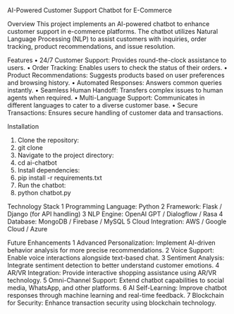 AI-Powered Customer Support Chatbot for E-Commerce

Overview
This project implements an AI-powered chatbot to enhance customer support in e-commerce platforms. The chatbot utilizes Natural Language Processing (NLP) to assist customers with inquiries, order tracking, product recommendations, and issue resolution.

Features
•	24/7 Customer Support: Provides round-the-clock assistance to users.
•	Order Tracking: Enables users to check the status of their orders.
•	Product Recommendations: Suggests products based on user preferences and browsing history.
•	Automated Responses: Answers common queries instantly.
•	Seamless Human Handoff: Transfers complex issues to human agents when required.
•	Multi-Language Support: Communicates in different languages to cater to a diverse customer base.
•	Secure Transactions: Ensures secure handling of customer data and transactions.

Installation
1.	Clone the repository: 
2.	git clone
3.	Navigate to the project directory: 
4.	cd ai-chatbot
5.	Install dependencies: 
6.	pip install -r requirements.txt
7.	Run the chatbot: 
8.	python chatbot.py
   
Technology Stack
1	Programming Language: Python
2	Framework: Flask / Django (for API handling)
3	NLP Engine: OpenAI GPT / Dialogflow / Rasa
4	Database: MongoDB / Firebase / MySQL
5	Cloud Integration: AWS / Google Cloud / Azure

Future Enhancements
1	Advanced Personalization: Implement AI-driven behavior analysis for more precise recommendations.
2	Voice Support: Enable voice interactions alongside text-based chat.
3	Sentiment Analysis: Integrate sentiment detection to better understand customer emotions.
4	AR/VR Integration: Provide interactive shopping assistance using AR/VR technology.
5	Omni-Channel Support: Extend chatbot capabilities to social media, WhatsApp, and other platforms.
6	AI Self-Learning: Improve chatbot responses through machine learning and real-time feedback.
7	Blockchain for Security: Enhance transaction security using blockchain technology.
